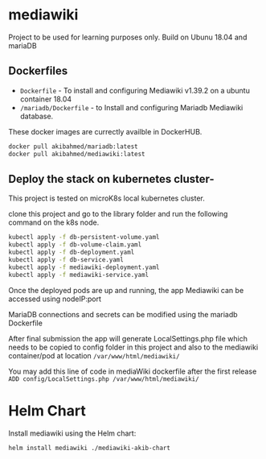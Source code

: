 # mediawiki
Project to be used for learning purposes only.
Build on Ubunu 18.04 and mariaDB


## Dockerfiles
* `Dockerfile` - To install and configuring Mediawiki v1.39.2 on a ubuntu container 18.04
* `/mariadb/Dockerfile`  - to Install and configuring Mariadb Mediawiki database.

These docker images are currectly availble in DockerHUB. 

```bash
docker pull akibahmed/mariadb:latest
docker pull akibahmed/mediawiki:latest
```

## Deploy the stack on kubernetes cluster- 
This project is tested on microK8s local kubernetes cluster. 

clone this project and go to the library folder and run the following command on the k8s node. 

```bash
kubectl apply -f db-persistent-volume.yaml
kubectl apply -f db-volume-claim.yaml
kubectl apply -f db-deployment.yaml
kubectl apply -f db-service.yaml
kubectl apply -f mediawiki-deployment.yaml
kubectl apply -f mediawiki-service.yaml

```

Once the deployed pods are up and running, the app Mediawiki can be accessed using nodeIP:port

MariaDB connections and secrets can be modified using the mariadb Dockerfile

After final submission the app will generate LocalSettings.php file which needs to be copied to config folder in this project and also to the mediawiki container/pod at location `/var/www/html/mediawiki/`

You may add this line of code in mediaWiki dockerfile after the first release `ADD config/LocalSettings.php /var/www/html/mediawiki/`

# Helm Chart

Install mediawiki using the Helm chart: 

```bash
helm install mediawiki ./mediawiki-akib-chart
```


